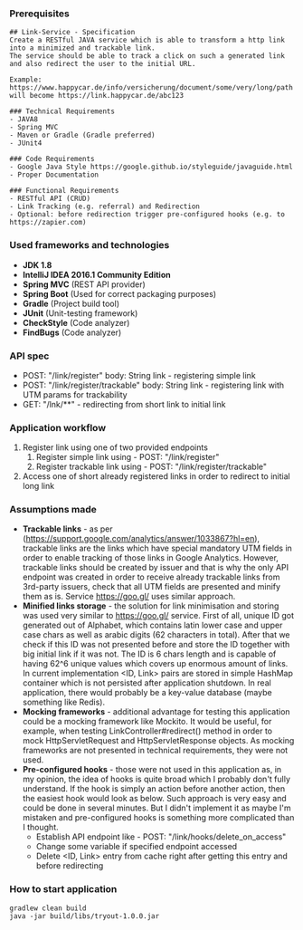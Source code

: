 ### Prerequisites ###

```
## Link-Service - Specification
Create a RESTful JAVA service which is able to transform a http link into a minimized and trackable link. 
The service should be able to track a click on such a generated link and also redirect the user to the initial URL.

Example: https://www.happycar.de/info/versicherung/document/some/very/long/path will become https://link.happycar.de/abc123

### Technical Requirements
- JAVA8
- Spring MVC
- Maven or Gradle (Gradle preferred)
- JUnit4

### Code Requirements
- Google Java Style https://google.github.io/styleguide/javaguide.html
- Proper Documentation

### Functional Requirements
- RESTful API (CRUD)
- Link Tracking (e.g. referral) and Redirection
- Optional: before redirection trigger pre-configured hooks (e.g. to https://zapier.com)
```

### Used frameworks and technologies ###
* **JDK 1.8**
* **IntelliJ IDEA 2016.1 Community Edition**
* **Spring MVC** (REST API provider)
* **Spring Boot** (Used for correct packaging purposes)
* **Gradle** (Project build tool)
* **JUnit** (Unit-testing framework)
* **CheckStyle** (Code analyzer)
* **FindBugs** (Code analyzer)

### API spec ###
* POST: "/link/register" body: String link - registering simple link
* POST: "/link/register/trackable" body: String link - registering link with UTM params for trackability
* GET: "/lnk/**" - redirecting from short link to initial link

### Application workflow ###
1. Register link using one of two provided endpoints
    1. Register simple link using - POST: "/link/register"
    2. Register trackable link using - POST: "/link/register/trackable"
2. Access one of short already registered links in order to redirect to initial long link

### Assumptions made ###
* **Trackable links** - as per (https://support.google.com/analytics/answer/1033867?hl=en), trackable links are the links
which have special mandatory UTM fields in order to enable tracking of those links in Google Analytics. However, trackable
links should be created by issuer and that is why the only API endpoint was created in order to receive already trackable
links from 3rd-party issuers, check that all UTM fields are presented and minify them as is. Service https://goo.gl/ uses
similar approach.
* **Minified links storage** - the solution for link minimisation and storing was used very similar to https://goo.gl/
service. First of all, unique ID got generated out of Alphabet, which contains latin lower case and upper case chars as
well as arabic digits (62 characters in total). After that we check if this ID was not presented before and store the ID
together with big initial link if it was not. The ID is 6 chars length and is capable of having 62^6 unique values which
covers up enormous amount of links. In current implementation <ID, Link> pairs are stored in simple HashMap container
which is not persisted after application shutdown. In real application, there would probably be a key-value database
(maybe something like Redis).
* **Mocking frameworks** - additional advantage for testing this application could be a mocking framework like Mockito.
It would be useful, for example, when testing LinkController#redirect() method in order to mock HttpServletRequest and
HttpServletResponse objects. As mocking frameworks are not presented in technical requirements, they were not used.
* **Pre-configured hooks** - those were not used in this application as, in my opinion, the idea of hooks is quite broad
which I probably don't fully understand. If the hook is simply an action before another action, then the easiest
hook would look as below. Such approach is very easy and could be done in several minutes. But I didn't implement it as
maybe I'm mistaken and pre-configured hooks is something more complicated than I thought.
    * Establish API endpoint like - POST: "/link/hooks/delete_on_access"
    * Change some variable if specified endpoint accessed
    * Delete <ID, Link> entry from cache right after getting this entry and before redirecting

### How to start application ###

```
gradlew clean build
java -jar build/libs/tryout-1.0.0.jar
```

